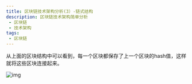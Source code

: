 ```yaml
---
title: 区块链技术架构分析(3）-链式结构
description: 区块链技术架构简单分析
 - 区块链
 - 技术架构
tags:
 - 区块链
---
```


从上面的区块结构中可以看到，每一个区块都保存了上一个区块的hash值，这样就将这些区块连接起来。

![img](https://mmbiz.qpic.cn/mmbiz_jpg/9ltY7SLLaAEtqSKydwN1Raak0mMcic08h13bRoaVTfNolKYc0Qia3NKklAa3QqYSSERzLFjoO5LP72iacuk14X65Q/640?wx_fmt=jpeg&tp=webp&wxfrom=5&wx_lazy=1)